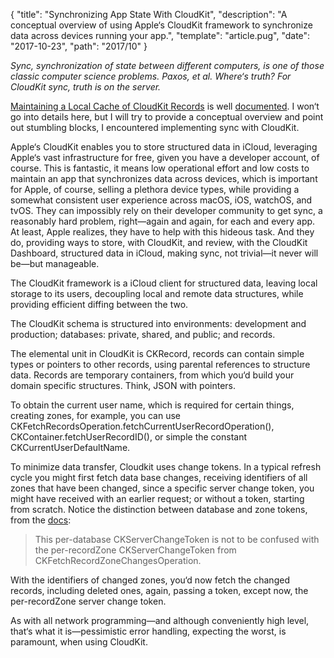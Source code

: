 {
  "title": "Synchronizing App State With CloudKit",
  "description": "A conceptual overview of using Apple‘s CloudKit framework to synchronize data across devices running your app.",
  "template": "article.pug",
  "date": "2017-10-23",
  "path": "2017/10"
}

*Sync, synchronization of state between different computers, is one of those classic computer science problems. Paxos, et al. Where‘s truth? For CloudKit sync, truth is on the server.*

[Maintaining a Local Cache of CloudKit Records](https://developer.apple.com/library/content/documentation/DataManagement/Conceptual/CloudKitQuickStart/MaintainingaLocalCacheofCloudKitRecords/MaintainingaLocalCacheofCloudKitRecords.html#//apple_ref/doc/uid/TP40014987-CH12-SW1) is well [documented](https://developer.apple.com/documentation/cloudkit). I won‘t go into details here, but I will try to provide a conceptual overview and point out stumbling blocks, I encountered implementing sync with CloudKit.

Apple‘s CloudKit enables you to store structured data in iCloud, leveraging Apple‘s vast infrastructure for free, given you have a developer account, of course. This is fantastic, it means low operational effort and low costs to maintain an app that synchronizes data across devices, which is important for Apple, of course, selling a plethora device types, while providing a somewhat consistent user experience across macOS, iOS, watchOS, and tvOS. They can impossibly rely on their developer community to get sync, a reasonably hard problem, right—again and again, for each and every app. At least, Apple realizes, they have to help with this hideous task. And they do, providing ways to store, with CloudKit, and review, with the CloudKit Dashboard, structured data in iCloud, making sync, not trivial—it never will be—but manageable.

The CloudKit framework is a iCloud client for structured data, leaving local storage to its users, decoupling local and remote data structures, while providing efficient diffing between the two.

The CloudKit schema is structured into environments: development and production; databases: private, shared, and public; and records.

The elemental unit in CloudKit is CKRecord, records can contain simple types or pointers to other records, using parental references to structure data. Records are temporary containers, from which you‘d build your domain specific structures. Think, JSON with pointers.

To obtain the current user name, which is required for certain things, creating zones, for example, you can use CKFetchRecordsOperation.fetchCurrentUserRecordOperation(), CKContainer.fetchUserRecordID(), or simple the constant CKCurrentUserDefaultName.

To minimize data transfer, Cloudkit uses change tokens. In a typical refresh cycle you might first fetch data base changes, receiving identifiers of all zones that have been changed, since a specific server change token, you might have received with an earlier request; or without a token, starting from scratch. Notice the distinction between database and zone tokens, from the [docs](https://developer.apple.com/documentation/cloudkit/ckfetchdatabasechangesoperation/1640502-init):

> This per-database CKServerChangeToken is not to be confused with the per-recordZone CKServerChangeToken from CKFetchRecordZoneChangesOperation.

With the identifiers of changed zones, you‘d now fetch the changed records, including deleted ones, again, passing a token, except now, the per-recordZone server change token.

As with all network programming—and although conveniently high level, that‘s what it is—pessimistic error handling, expecting the worst, is paramount, when using CloudKit.

